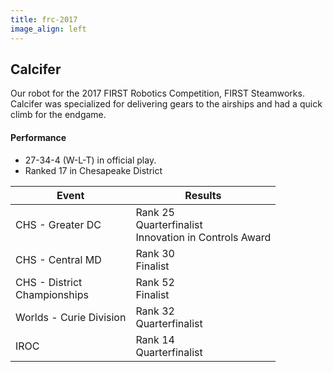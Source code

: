 ```yaml
---
title: frc-2017
image_align: left
---
```


## Calcifer
Our robot for the 2017 FIRST Robotics Competition, FIRST Steamworks. Calcifer was specialized for delivering gears to the airships and had a quick climb for the endgame.
#### Performance
* 27-34-4 (W-L-T) in official play.
* Ranked 17 in Chesapeake District

<html>
<table class="table table-striped table-hover">
  <thead> 
    <tr>
        <th>Event</th>
        <th>Results</th>
      </tr>
    </thead>
  <tbody>
     <tr>
        <td> CHS - Greater DC</td>
        <td> Rank 25 <br/> Quarterfinalist <br/> Innovation in Controls Award</td>
      </tr>
     <tr>
        <td> CHS - Central MD</td>
        <td> Rank 30 <br/> Finalist <br/></td>
      </tr>
    <tr>
        <td> CHS - District <br/> Championships </td>
        <td> Rank 52 <br/> Finalist </td>
      </tr>
    <tr>
        <td> Worlds - Curie Division </td>
        <td> Rank 32 <br/> Quarterfinalist </td>
      </tr>
    <tr>
        <td> IROC </td>
        <td> Rank 14 <br/> Quarterfinalist </td>
      </tr> 
  </tbody>
</table>
</html>
